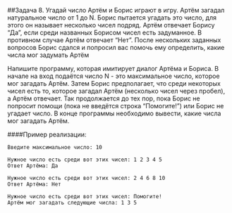 ##Задача 8. Угадай число
Артём и Борис играют в игру. Артём загадал натуральное число от 1 до N. 
Борис пытается угадать это число, для этого он называет несколько чисел подряд. 
Артём отвечает Борису “Да”, если среди названных Борисом чисел есть задуманное. В противном случае 
Артём отвечает “Нет”. После нескольких заданных вопросов Борис сдался и попросил вас помочь ему определить, какие числа мог задумать Артём

Напишите программу, которая имитирует диалог Артёма и Бориса. 
В начале на вход подаётся число N - это максимальное число, которое мог загадать Артём. Затем Борис предполагает, что среди некоторых чисел есть то, 
которое загадал Артём (несколько чисел через пробел), а Артём отвечает. 
Так продолжается до тех пор, пока Борис не попросит помощи (пока не введётся строка “Помогите!”) или Борис не угадает число.
В конце программы необходимо вывести, какие числа мог загадать Артём.

####Пример реализации:
```
Введите максимальное число: 10

Нужное число есть среди вот этих чисел: 1 2 3 4 5
Ответ Артёма: Да

Нужное число есть среди вот этих чисел: 2 4 6 8 10
Ответ Артёма: Нет

Нужное число есть среди вот этих чисел: Помогите!
Артём мог загадать следующие числа: 1 3 5
```
